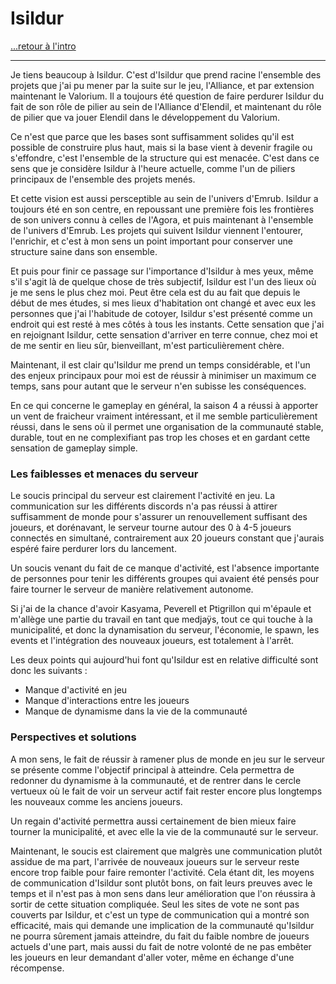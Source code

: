 # Isildur

[...retour à l'intro](./intro.md)

---

Je tiens beaucoup à Isildur.
C'est d'Isildur que prend racine l'ensemble des projets que j'ai pu mener par la suite sur le jeu, l'Alliance, et par extension maintenant le Valorium.
Il a toujours été question de faire perdurer Isildur du fait de son rôle de pilier au sein de l'Alliance d'Elendil, et maintenant du rôle de pilier que va jouer Elendil dans le développement du Valorium.

Ce n'est que parce que les bases sont suffisamment solides qu'il est possible de construire plus haut, mais si la base vient à devenir fragile ou s'effondre, c'est l'ensemble de la structure qui est menacée. C'est dans ce sens que je considère Isildur à l'heure actuelle, comme l'un de piliers principaux de l'ensemble des projets menés.

Et cette vision est aussi persceptible au sein de l'univers d'Emrub. Isildur a toujours été en son centre, en repoussant une première fois les frontières de son univers connu à celles de l'Agora, et puis maintenant à l'ensemble de l'univers d'Emrub.
Les projets qui suivent Isildur viennent l'entourer, l'enrichir, et c'est à mon sens un point important pour conserver une structure saine dans son ensemble.

Et puis pour finir ce passage sur l'importance d'Isildur à mes yeux, même s'il s'agit là de quelque chose de très subjectif, Isildur est l'un des lieux où je me sens le plus chez moi.
Peut être cela est du au fait que depuis le début de mes études, si mes lieux d'habitation ont changé et avec eux les personnes que j'ai l'habitude de cotoyer, Isildur s'est présenté comme un endroit qui est resté à mes côtés à tous les instants.
Cette sensation que j'ai en rejoignant Isildur, cette sensation d'arriver en terre connue, chez moi et de me sentir en lieu sûr, bienveillant, m'est particulièrement chère.

Maintenant, il est clair qu'Isildur me prend un temps considérable, et l'un des enjeux principaux pour moi est de réussir à minimiser un maximum ce temps, sans pour autant que le serveur n'en subisse les conséquences.

En ce qui concerne le gameplay en général, la saison 4 a réussi à apporter un vent de fraicheur vraiment intéressant, et il me semble particulièrement réussi, dans le sens où il permet une organisation de la communauté stable, durable, tout en ne complexifiant pas trop les choses et en gardant cette sensation de gameplay simple.

### Les faiblesses et menaces du serveur

Le soucis principal du serveur est clairement l'activité en jeu. La communication sur les différents discords n'a pas réussi à attirer suffisamment de monde pour s'assurer un renouvellement suffisant des joueurs, et dorénavant, le serveur tourne autour des 0 à 4-5 joueurs connectés en simultané, contrairement aux 20 joueurs constant que j'aurais espéré faire perdurer lors du lancement.

Un soucis venant du fait de ce manque d'activité, est l'absence importante de personnes pour tenir les différents groupes qui avaient été pensés pour faire tourner le serveur de manière relativement autonome.

Si j'ai de la chance d'avoir Kasyama, Peverell et Ptigrillon qui m'épaule et m'allège une partie du travail en tant que medjaÿs, tout ce qui touche à la municipalité, et donc la dynamisation du serveur, l'économie, le spawn, les events et l'intégration des nouveaux joueurs, est totalement à l'arrêt.

Les deux points qui aujourd'hui font qu'Isildur est en relative difficulté sont donc les suivants :

* Manque d'activité en jeu 
* Manque d'interactions entre les joueurs
* Manque de dynamisme dans la vie de la communauté

### Perspectives et solutions

A mon sens, le fait de réussir à ramener plus de monde en jeu sur le serveur se présente comme l'objectif principal à atteindre. Cela permettra de redonner du dynamisme à la communauté, et de rentrer dans le cercle vertueux où le fait de voir un serveur actif fait rester encore plus longtemps les nouveaux comme les anciens joueurs.

Un regain d'activité permettra aussi certainement de bien mieux faire tourner la municipalité, et avec elle la vie de la communauté sur le serveur. 

Maintenant, le soucis est clairement que malgrès une communication plutôt assidue de ma part, l'arrivée de nouveaux joueurs sur le serveur reste encore trop faible pour faire remonter l'activité. Cela étant dit, les moyens de communication d'Isildur sont plutôt bons, on fait leurs preuves avec le temps et il n'est pas à mon sens dans leur amélioration que l'on réussira à sortir de cette situation compliquée. 
Seul les sites de vote ne sont pas couverts par Isildur, et c'est un type de communication qui a montré son efficacité, mais qui demande une implication de la communauté qu'Isildur ne pourra sûrement jamais atteindre, du fait du faible nombre de joueurs actuels d'une part, mais aussi du fait de notre volonté de ne pas embêter les joueurs en leur demandant d'aller voter, même en échange d'une récompense. 
